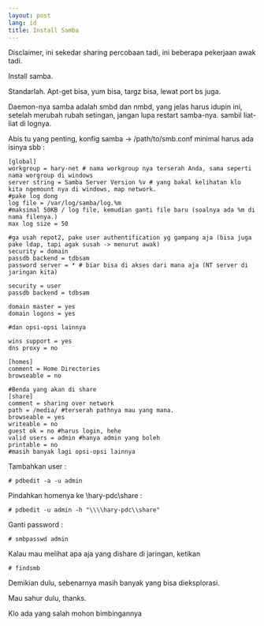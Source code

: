 ```yaml
---
layout: post
lang: id 
title: Install Samba
---
```

Disclaimer, ini sekedar sharing percobaan tadi, ini beberapa pekerjaan awak tadi.

<!-- more -->

Install samba.

Standarlah. Apt-get bisa, yum bisa, targz bisa, lewat port bs juga.

Daemon-nya samba adalah smbd dan nmbd, yang jelas harus idupin ini, setelah merubah rubah setingan, jangan lupa restart samba-nya. sambil liat-liat di lognya.

Abis tu yang penting, konfig samba -> /path/to/smb.conf
minimal harus ada isinya sbb :

    [global]
    workgroup = hary-net # nama workgroup nya terserah Anda, sama seperti nama worgroup di windows
    server string = Samba Server Version %v # yang bakal kelihatan klo kita ngemount nya di windows, map network.
    #pake log dong
    log file = /var/log/samba/log.%m
    #maksimal 50KB / log file, kemudian ganti file baru (soalnya ada %m di nama filenya.)
    max log size = 50

    #ga usah repot2, pake user authentification yg gampang aja (bisa juga pake ldap, tapi agak susah -> menurut awak)
    security = domain
    passdb backend = tdbsam
    password server = * # biar bisa di akses dari mana aja (NT server di jaringan kita)

    security = user
    passdb backend = tdbsam

    domain master = yes
    domain logons = yes

    #dan opsi-opsi lainnya

    wins support = yes
    dns proxy = no

    [homes]
    comment = Home Directories
    browseable = no

    #Benda yang akan di share
    [share]
    comment = sharing over network
    path = /media/ #terserah pathnya mau yang mana.
    browseable = yes
    writeable = no
    guest ok = no #harus login, hehe
    valid users = admin #hanya admin yang boleh
    printable = no
    #masih banyak lagi opsi-opsi lainnya

Tambahkan user :

    # pdbedit -a -u admin

Pindahkan homenya ke \\hary-pdc\share :

    # pdbedit -u admin -h "\\\\hary-pdc\\share"

Ganti password :

    # smbpasswd admin

Kalau mau melihat apa aja yang dishare di jaringan, ketikan

    # findsmb

Demikian dulu, sebenarnya masih banyak yang bisa dieksplorasi.

Mau sahur dulu, thanks.

Klo ada yang salah mohon bimbingannya 
